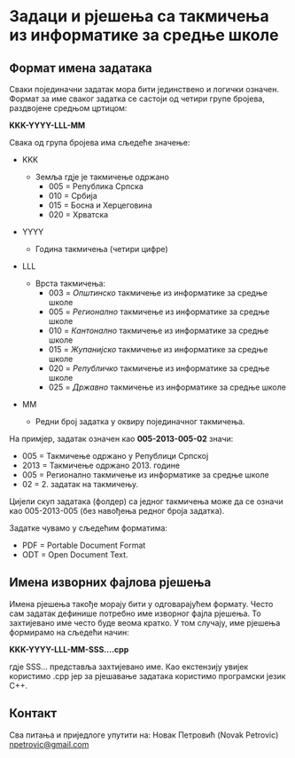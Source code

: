 # Задаци и рјешења са такмичења из информатике за средње школе
## Формат имена задатака
Сваки појединачни задатак мора бити јединствено и логички означен. Формат за име сваког задатка се састоји од четири групе бројева, раздвојене средњом цртицом:

**KKK-YYYY-LLL-MM**

Свака од група бројева има сљедеће значење:

* KKK
  * Земља гдје је такмичење одржано
    * 005 = Република Српска
    * 010 = Србија
    * 015 = Босна и Херцеговина
    * 020 = Хрватска

* YYYY
  * Година такмичења (четири цифре)

* LLL
  * Врста такмичења:
    * 003 = *Општинско* такмичење из информатике за средње школе
    * 005 = *Регионално* такмичење из информатике за средње школе
    * 010 = *Кантонално* такмичење из информатике за средње школе
    * 015 = *Жупанијско* такмичење из информатике за средње школе
    * 020 = *Републичко* такмичење из информатике за средње школе
    * 025 = *Државно* такмичење из информатике за средње школе   

* MM
  * Редни број задатка у оквиру појединачног такмичења.
 
На примјер, задатак означен као **005-2013-005-02** значи:
* 005 = Такмичење одржано у Републици Српској
* 2013 = Такмичење одржано 2013. године
* 005 = Регионално такмичење из информатике за средње школе
* 02 = 2. задатак на такмичењу.

Цијели скуп задатака (фолдер) са једног такмичења може да се означи као  005-2013-005 (без навођења редног броја задатка).

Задатке чувамо у сљедећим форматима:
* PDF = Portable Document Format
* ODT = Open Document Text.

## Имена изворних фајлова рјешења
Имена рјешења такође морају бити у одговарајућем формату. Често сам задатак дефинише потребно име изворног фајла рјешења. То захтијевано име често буде веома кратко. У том случају, име рјешења формирамо на сљедећи начин:

**KKK-YYYY-LLL-MM-SSS....cpp**

гдје SSS... представља захтијевано име. Као екстензију увијек користимо .cpp јер за рјешавање задатака користимо програмски језик C++.

## Контакт
Сва питања и приједлоге упутити на:
Новак Петровић (Novak Petrovic) npetrovic@gmail.com
